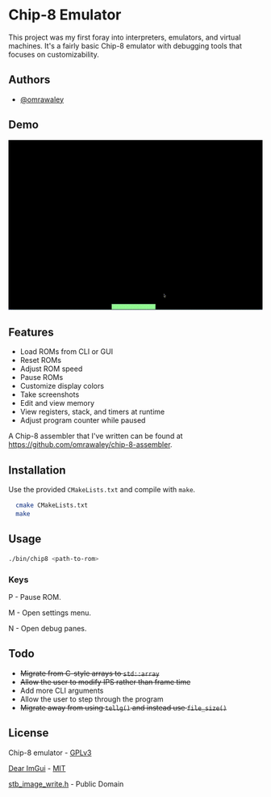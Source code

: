 
# Chip-8 Emulator

This project was my first foray into interpreters, emulators, and virtual machines. It's a fairly basic Chip-8 emulator with debugging tools that focuses on customizability. 
## Authors

- [@omrawaley](https://www.github.com/omrawaley)


## Demo

![demo](https://raw.githubusercontent.com/omrawaley/chip-8-emulator/main/demo.gif)


## Features

- Load ROMs from CLI or GUI
- Reset ROMs
- Adjust ROM speed
- Pause ROMs
- Customize display colors
- Take screenshots
- Edit and view memory
- View registers, stack, and timers at runtime
- Adjust program counter while paused

A Chip-8 assembler that I've written can be found at https://github.com/omrawaley/chip-8-assembler.


## Installation

Use the provided `CMakeLists.txt` and compile with `make`.

```bash
  cmake CMakeLists.txt
  make
```
    
## Usage

```bash
./bin/chip8 <path-to-rom>
```

### Keys
P - Pause ROM.

M - Open settings menu.

N - Open debug panes.

## Todo
- ~~Migrate from C-style arrays to `std::array`~~
- ~~Allow the user to modify IPS rather than frame time~~
- Add more CLI arguments
- Allow the user to step through the program
- ~~Migrate away from using `tellg()` and instead use `file_size()`~~

## License

Chip-8 emulator - [GPLv3](https://www.gnu.org/licenses/gpl-3.0.en.html)

[Dear ImGui](https://github.com/ocornut/imgui) - [MIT](https://choosealicense.com/licenses/mit/)

[stb_image_write.h](https://github.com/nothings/stb/blob/master/stb_image_write.h) - Public Domain

